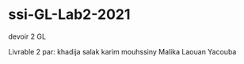 # ssi-GL-Lab2-2021
devoir 2 GL

Livrable 2 par:
khadija salak
karim mouhssiny
Malika Laouan Yacouba
